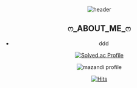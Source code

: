 <div align = center>
    
  ![header](https://capsule-render.vercel.app/api?type=waving&color=auto&height=300&section=header&text=DAHEEDA&fontSize=90)

<h2> ෆ_ABOUT_ME_ෆ </h2>
  
* ddd
    
[![Solved.ac Profile](http://mazassumnida.wtf/api/generate_badge?boj=chlek555)](https://solved.ac/chlek555)
  
![mazandi profile](http://mazandi.herokuapp.com/api?handle=chlek555&theme=warm)
  
  [![Hits](https://hits.seeyoufarm.com/api/count/incr/badge.svg?url=https%3A%2F%2Fgithub.com%2Fdaheeda&count_bg=%23A1AFFF&title_bg=%23FF6D6D&icon=twitch.svg&icon_color=%23FFFFFF&title=hits&edge_flat=false)](https://hits.seeyoufarm.com)
